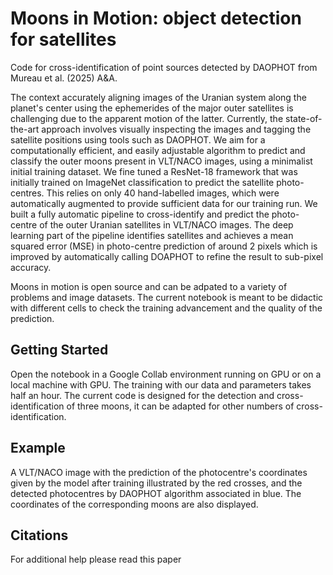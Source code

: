# Moons in Motion: object detection for satellites

Code for cross-identification of point sources detected by DAOPHOT from Mureau et al. (2025) A&A.

The context accurately aligning images of the Uranian system along the planet's center using the ephemerides of the major outer satellites is challenging due to the apparent motion of the latter. Currently, the state-of-the-art approach involves visually inspecting the images and tagging the satellite positions using tools such as DAOPHOT. 
We aim for a computationally efficient, and easily adjustable algorithm to predict and classify the outer moons present in VLT/NACO images, using a minimalist initial training dataset. We fine tuned a ResNet-18 framework that was initially trained on ImageNet classification to predict the satellite photo-centres. This relies on only 40 hand-labelled images, which were automatically augmented to provide sufficient data for our training run. We built a fully automatic pipeline to cross-identify and predict the photo-centre of the outer Uranian satellites in VLT/NACO images. The deep learning part of the pipeline identifies satellites and achieves a mean squared error (MSE) in photo-centre prediction of around 2 pixels which is improved by automatically calling DOAPHOT to refine the result to sub-pixel accuracy.

Moons in motion is open source and can be adpated to a variety of problems and image datasets. The current notebook is meant to be didactic with different cells to check the training advancement and the quality of the prediction.

## Getting Started

Open the notebook in a Google Collab environment running on GPU or on a local machine with GPU. The training with our data and parameters takes half an hour. The current code is designed for the detection and cross-identification of three moons, it can be adapted for other numbers of cross-identification.

## Example
A VLT/NACO image with the prediction of the photocentre's coordinates given by the model after training illustrated by the red crosses, and the detected photocentres by DAOPHOT algorithm associated in blue. The coordinates of the corresponding moons are also displayed.


## Citations
For additional help please read this paper 
